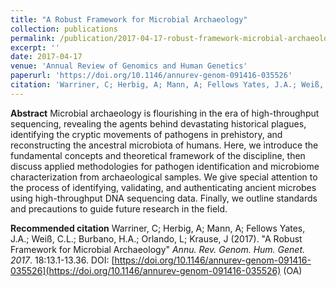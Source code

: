 ```yaml
---
title: "A Robust Framework for Microbial Archaeology"
collection: publications
permalink: /publication/2017-04-17-robust-framework-microbial-archaeology
excerpt: ''
date: 2017-04-17
venue: 'Annual Review of Genomics and Human Genetics'
paperurl: 'https://doi.org/10.1146/annurev-genom-091416-035526'
citation: 'Warriner, C; Herbig, A; Mann, A; Fellows Yates, J.A.; Weiß, C.L.; Burbano, H.A.; Orlando, L; Krause, J (2017). &quot;A Robust Framework for Microbial Archaeology&quot; <i>Annu. Rev. Genom. Hum. Genet. 2017</i>. 18:13.1-13.36'
---
```


**Abstract**
Microbial archaeology is flourishing in the era of high-throughput sequencing, revealing the agents behind devastating historical plagues, identifying the cryptic movements of pathogens in prehistory, and reconstructing the ancestral microbiota of humans. Here, we introduce the fundamental concepts and theoretical framework of the discipline, then discuss applied methodologies for pathogen identification and microbiome characterization from archaeological samples. We give special attention to the process of identifying, validating, and authenticating ancient microbes using high-throughput DNA sequencing data. Finally, we outline standards and precautions to guide future research in the field.

**Recommended citation**
 Warriner, C; Herbig, A; Mann, A; Fellows Yates, J.A.; Weiß, C.L.; Burbano, H.A.; Orlando, L; Krause, J (2017). &quot;A Robust Framework for Microbial Archaeology&quot; <i>Annu. Rev. Genom. Hum. Genet. 2017</i>. 18:13.1-13.36. DOI: [https://doi.org/10.1146/annurev-genom-091416-035526](https://doi.org/10.1146/annurev-genom-091416-035526) (OA)
